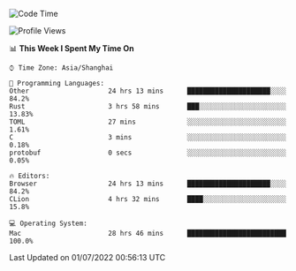 <!--START_SECTION:waka-->
![Code Time](http://img.shields.io/badge/Code%20Time-28%20hrs%2046%20mins-blue)

![Profile Views](http://img.shields.io/badge/Profile%20Views-15-blue)

📊 **This Week I Spent My Time On** 

```text
⌚︎ Time Zone: Asia/Shanghai

💬 Programming Languages: 
Other                    24 hrs 13 mins      █████████████████████░░░░   84.2% 
Rust                     3 hrs 58 mins       ███░░░░░░░░░░░░░░░░░░░░░░   13.83% 
TOML                     27 mins             ░░░░░░░░░░░░░░░░░░░░░░░░░   1.61% 
C                        3 mins              ░░░░░░░░░░░░░░░░░░░░░░░░░   0.18% 
protobuf                 0 secs              ░░░░░░░░░░░░░░░░░░░░░░░░░   0.05%

🔥 Editors: 
Browser                  24 hrs 13 mins      █████████████████████░░░░   84.2% 
CLion                    4 hrs 32 mins       ████░░░░░░░░░░░░░░░░░░░░░   15.8%

💻 Operating System: 
Mac                      28 hrs 46 mins      █████████████████████████   100.0%

```


 Last Updated on 01/07/2022 00:56:13 UTC
<!--END_SECTION:waka-->